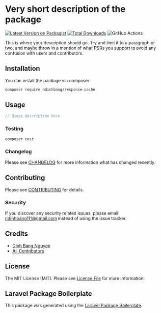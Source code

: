 # Very short description of the package

[![Latest Version on Packagist](https://img.shields.io/packagist/v/ndinhbang/response-cache.svg?style=flat-square)](https://packagist.org/packages/ndinhbang/response-cache)
[![Total Downloads](https://img.shields.io/packagist/dt/ndinhbang/response-cache.svg?style=flat-square)](https://packagist.org/packages/ndinhbang/response-cache)
![GitHub Actions](https://github.com/ndinhbang/response-cache/actions/workflows/main.yml/badge.svg)

This is where your description should go. Try and limit it to a paragraph or two, and maybe throw in a mention of what PSRs you support to avoid any confusion with users and contributors.

## Installation

You can install the package via composer:

```bash
composer require ndinhbang/response-cache
```

## Usage

```php
// Usage description here
```

### Testing

```bash
composer test
```

### Changelog

Please see [CHANGELOG](CHANGELOG.md) for more information what has changed recently.

## Contributing

Please see [CONTRIBUTING](CONTRIBUTING.md) for details.

### Security

If you discover any security related issues, please email ndinhbang111@gmail.com instead of using the issue tracker.

## Credits

-   [Dinh Bang Nguyen](https://github.com/ndinhbang)
-   [All Contributors](../../contributors)

## License

The MIT License (MIT). Please see [License File](LICENSE.md) for more information.

## Laravel Package Boilerplate

This package was generated using the [Laravel Package Boilerplate](https://laravelpackageboilerplate.com).
